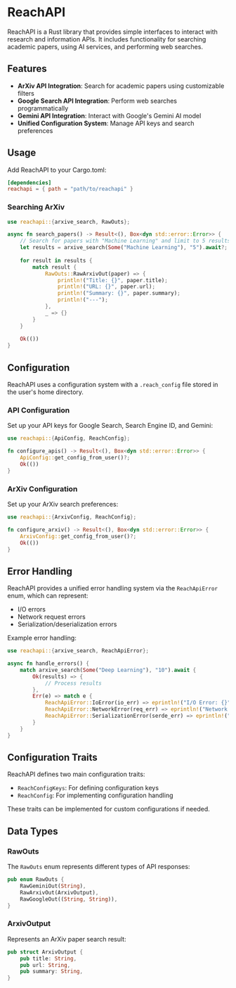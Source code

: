 # ReachAPI

ReachAPI is a Rust library that provides simple interfaces to interact with research and information APIs. It includes functionality for searching academic papers, using AI services, and performing web searches.

## Features

- **ArXiv API Integration**: Search for academic papers using customizable filters
- **Google Search API Integration**: Perform web searches programmatically
- **Gemini API Integration**: Interact with Google's Gemini AI model
- **Unified Configuration System**: Manage API keys and search preferences

## Usage

Add ReachAPI to your Cargo.toml:

```toml
[dependencies]
reachapi = { path = "path/to/reachapi" }
```

### Searching ArXiv

```rust
use reachapi::{arxive_search, RawOuts};

async fn search_papers() -> Result<(), Box<dyn std::error::Error>> {
    // Search for papers with "Machine Learning" and limit to 5 results
    let results = arxive_search(Some("Machine Learning"), "5").await?;
    
    for result in results {
        match result {
            RawOuts::RawArxivOut(paper) => {
                println!("Title: {}", paper.title);
                println!("URL: {}", paper.url);
                println!("Summary: {}", paper.summary);
                println!("---");
            },
            _ => {}
        }
    }
    
    Ok(())
}
```

## Configuration

ReachAPI uses a configuration system with a `.reach_config` file stored in the user's home directory.

### API Configuration

Set up your API keys for Google Search, Search Engine ID, and Gemini:

```rust
use reachapi::{ApiConfig, ReachConfig};

fn configure_apis() -> Result<(), Box<dyn std::error::Error>> {
    ApiConfig::get_config_from_user()?;
    Ok(())
}
```

### ArXiv Configuration

Set up your ArXiv search preferences:

```rust
use reachapi::{ArxivConfig, ReachConfig};

fn configure_arxiv() -> Result<(), Box<dyn std::error::Error>> {
    ArxivConfig::get_config_from_user()?;
    Ok(())
}
```

## Error Handling

ReachAPI provides a unified error handling system via the `ReachApiError` enum, which can represent:

- I/O errors
- Network request errors
- Serialization/deserialization errors

Example error handling:

```rust
use reachapi::{arxive_search, ReachApiError};

async fn handle_errors() {
    match arxive_search(Some("Deep Learning"), "10").await {
        Ok(results) => {
            // Process results
        },
        Err(e) => match e {
            ReachApiError::IoError(io_err) => eprintln!("I/O Error: {}", io_err),
            ReachApiError::NetworkError(req_err) => eprintln!("Network Error: {}", req_err),
            ReachApiError::SerializationError(serde_err) => eprintln!("Serialization Error: {}", serde_err),
        }
    }
}
```

## Configuration Traits

ReachAPI defines two main configuration traits:

- `ReachConfigKeys`: For defining configuration keys
- `ReachConfig`: For implementing configuration handling

These traits can be implemented for custom configurations if needed.

## Data Types

### RawOuts

The `RawOuts` enum represents different types of API responses:

```rust
pub enum RawOuts {
    RawGeminiOut(String),
    RawArxivOut(ArxivOutput),
    RawGoogleOut((String, String)),
}
```

### ArxivOutput

Represents an ArXiv paper search result:

```rust
pub struct ArxivOutput {
    pub title: String,
    pub url: String,
    pub summary: String,
}
```
